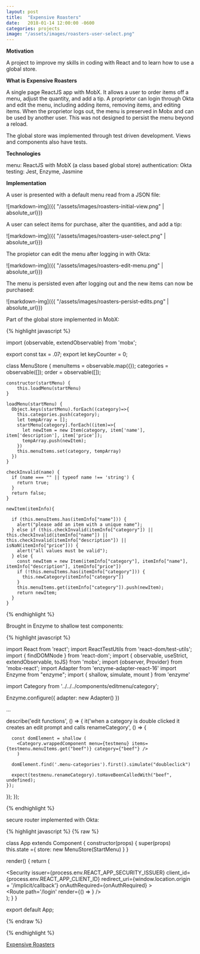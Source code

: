 ```yaml
---
layout: post
title:  "Expensive Roasters"
date:   2018-01-14 12:00:00 -0600
categories: projects
image: "/assets/images/roasters-user-select.png"
---
```


**Motivation**

A project to improve my skills in coding with React and to learn how to use a global store.

**What is Expensive Roasters**

A single page ReactJS app with MobX. It allows a user to order items off a menu, adjust the quantity, and add a tip. A proprietor can login through Okta and edit the menu, including adding items, removing items, and editing items. When the proprietor logs out, the menu is preserved in Mobx and can be used by another user. This was not designed to persist the menu beyond a reload. 

The global store was implemented through test driven development. Views and components also have tests.

**Technologies**

menu: ReactJS with MobX (a class based global store)
authentication: Okta
testing: Jest, Enzyme, Jasmine

**Implementation**

A user is presented with a default menu read from a JSON file:

![markdown-img]({{ "/assets/images/roasters-initial-view.png" | absolute_url}})

A user can select items for purchase, alter the quantities, and add a tip:

![markdown-img]({{ "/assets/images/roasters-user-select.png" | absolute_url}})

The propietor can edit the menu after logging in with Okta:

![markdown-img]({{ "/assets/images/roasters-edit-menu.png" | absolute_url}})

The menu is persisted even after logging out and the new items can now be purchased:

![markdown-img]({{ "/assets/images/roasters-persist-edits.png" | absolute_url}})

Part of the global store implemented in MobX:

{% highlight javascript %}

  import {observable, extendObservable} from 'mobx';

  export const tax = .07;
  export let keyCounter = 0;

  class MenuStore {
    menuItems = observable.map({});
    categories = observable([]);
    order = observable([]);


    constructor(startMenu) {
        this.loadMenu(startMenu)
    }

    loadMenu(startMenu) {
      Object.keys(startMenu).forEach((category)=>{
        this.categories.push(category);
        let tempArray = [];
        startMenu[category].forEach((item)=>{
          let newItem = new Item(category, item['name'], item['description'], item['price']);
          tempArray.push(newItem);
        })
        this.menuItems.set(category, tempArray)
      })
    }

    checkInvalid(name) {
      if (name === "" || typeof name !== 'string') {
        return true;
      } 
      return false;
    }

    newItem(itemInfo){

      if (this.menuItems.has(itemInfo["name"])) {
        alert("please add an item with a unique name");
      } else if (this.checkInvalid(itemInfo["category"]) || this.checkInvalid(itemInfo["name"]) || this.checkInvalid(itemInfo["description"]) || isNaN(itemInfo["price"])) {
        alert("all values must be valid");
      } else {
        const newItem = new Item(itemInfo["category"], itemInfo["name"], itemInfo["description"], itemInfo["price"])
        if (!this.menuItems.has(itemInfo["category"])) {
          this.newCategory(itemInfo["category"])
        } 
        this.menuItems.get(itemInfo["category"]).push(newItem);
        return newItem;
      }
    }

{% endhighlight %}

Brought in Enzyme to shallow test components:

{% highlight javascript %}

import React from 'react';
import ReactTestUtils from 'react-dom/test-utils';
import { findDOMNode } from 'react-dom';
import { observable, useStrict, extendObservable, toJS} from 'mobx';
import {observer, Provider} from 'mobx-react';
import Adapter from 'enzyme-adapter-react-16'
import Enzyme from "enzyme";
import { shallow, simulate, mount } from 'enzyme'

import Category from '../../../components/editmenu/category';

Enzyme.configure({ adapter: new Adapter() })


...

  describe('edit functions', () => {
    it('when a category is double clicked it creates an edit prompt and calls renameCategory', () => {

      const domElement = shallow (
        <Category.wrappedComponent menu={testmenu} items={testmenu.menuItems.get("beef")} category={"beef"} />
        )
 
      domElement.find('.menu-categories').first().simulate("doubleclick")

      expect(testmenu.renameCategory).toHaveBeenCalledWith("beef", undefined);
    });
  });
});

{% endhighlight %}

secure router implemented with Okta:

{% highlight javascript %}
{% raw %}

class App extends Component {
  constructor(props) {
    super(props)
    this.state ={
      store: new MenuStore(StartMenu)
    }
  }  

  render() { 
    return (
      <Provider menu={this.state.store} > 
        <section className="App">
          <BrowserRouter>
            <div>
              <Security issuer={process.env.REACT_APP_SECURITY_ISSUER}
                      client_id={process.env.REACT_APP_CLIENT_ID}
                      redirect_uri={window.location.origin + '/implicit/callback'}
                      onAuthRequired={onAuthRequired} >
                <Route path='/' component={Navigation} />     
                <Route path='/' exact={true} component={Menu} />
                <Route path='/login' render={() => <Login baseUrl={process.env.REACT_APP_BASE_URL} />} />
                <SecureRoute path='/editmenu' component={EditMenu} />
                <Route path='/implicit/callback' component={ImplicitCallback} />
                <Route path='/menu' component={Menu} />
            </Security>
          </div>
        </BrowserRouter>
        </section>
      </Provider>
    );
  }
}

export default App;

{% endraw %}

{% endhighlight %}


<a href="https://github.com/ansachs/Expensive-Roasters">Expensive Roasters</a>
